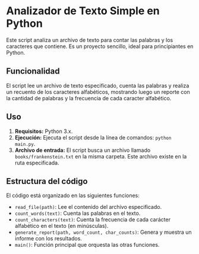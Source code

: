 # Analizador de Texto Simple en Python

Este script analiza un archivo de texto para contar las palabras y los caracteres que contiene.  Es un proyecto sencillo, ideal para principiantes en Python.

## Funcionalidad

El script lee un archivo de texto especificado, cuenta las palabras y realiza un recuento de los caracteres alfabéticos, mostrando luego un reporte con la cantidad de palabras y la frecuencia de cada caracter alfabético.

## Uso

1. **Requisitos:** Python 3.x.
2. **Ejecución:** Ejecuta el script desde la línea de comandos: `python main.py`.
3. **Archivo de entrada:** El script busca un archivo llamado `books/frankenstein.txt` en la misma carpeta. Este archivo existe en la ruta especificada.

## Estructura del código

El código está organizado en las siguientes funciones:

* `read_file(path)`: Lee el contenido del archivo especificado.
* `count_words(text)`: Cuenta las palabras en el texto.
* `count_characters(text)`: Cuenta la frecuencia de cada carácter alfabético en el texto (en minúsculas).
* `generate_report(path, word_count, char_counts)`: Genera y muestra un informe con los resultados.
* `main()`: Función principal que orquesta las otras funciones.


